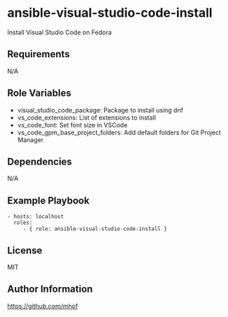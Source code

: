 # ansible-visual-studio-code-install

Install Visual Studio Code on Fedora

## Requirements

N/A

## Role Variables

- visual_studio_code_package: Package to install using dnf
- vs_code_extensions: List of extensions to install
- vs_code_font: Set font size in VSCode
- vs_code_gpm_base_project_folders: Add default folders for Git Project Manager

## Dependencies

N/A

## Example Playbook

    - hosts: localhost
      roles:
         - { role: ansible-visual-studio-code-install }

## License

MIT

## Author Information

https://github.com/mhof
